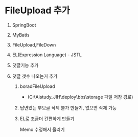 # FileUpload 추가

1. SpringBoot
2. MyBatis
3. FileUpload,FileDown
4. EL(Expression Language) - JSTL
5. 댓글기능 추가
6. 댓글 갯수 나오는거 추가

   1. boradFileUpload
      - (C:\Aistudy_JIH\deploy\bbs\storage 파일 저장 경로)
   2. 답변있는 부모글 삭제 불가 만들기, 없으면 삭제 가능
   3. EL로 조금더 간편하게 만들기

      Memo 수정해서 올리기
